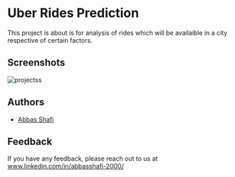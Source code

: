 
<!-- ![Logo](http://www.synergyzer.com/wp-content/uploads/2020/06/uber.jpg) -->


# Uber Rides Prediction

This project is about is for analysis of rides which will be availaible in a city respective of certain factors.






## Screenshots

![projectss](https://user-images.githubusercontent.com/57635556/146496242-6b4e6139-258c-4eb6-84ad-de847db030ac.png)

## Authors

- [Abbas Shafi](https://github.com/abbasshafi)

## Feedback

If you have any feedback, please reach out to us at www.linkedin.com/in/abbasshafi-2000/
